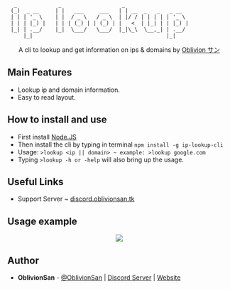 ```
  _             _                   _
 (_)  _ __     | |   ___     ___   | | __  _   _   _ __
 | | | '_ \    | |  / _ \   / _ \  | |/ / | | | | | '_ \
 | | | |_) |   | | | (_) | | (_) | |   <  | |_| | | |_) |
 |_| | .__/    |_|  \___/   \___/  |_|\_\  \__,_| | .__/
     |_|                                          |_|

```

<p align="center">
A cli to lookup and get information on ips & domains by <a href="https://oblivionsan.tk">Oblivion サン</a>
</p>

## Main Features
  - Lookup ip and domain information.
  - Easy to read layout.

## How to install and use
  - First install [Node.JS](https://nodejs.org/en/)
  - Then install the cli by typing in terminal `npm install -g ip-lookup-cli`
  - Usage: `>lookup <ip || domain> ~ example: >lookup google.com`
  - Typing `>lookup -h or -help` will also bring up the usage.

## Useful Links
  - Support Server ~ [discord.oblivionsan.tk](https://discord.oblivionsan.tk)

## Usage example
<p align="center"><a href="#"><img src="https://i.imgur.com/aPfH427.gif"/></a></p>

## Author
- **OblivionSan** - [@OblivionSan](https://twitter.com/OblivionSan) | [Discord Server](https://discord.gg/kxNeGRC) | [Website](https://oblivionsan.tk)